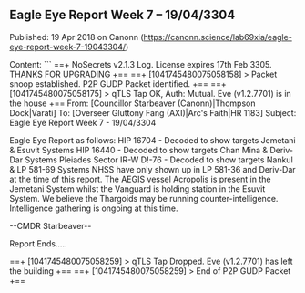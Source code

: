 ## Eagle Eye Report Week 7 &#8211; 19/04/3304

Published: 19 Apr 2018 on Canonn (https://canonn.science/lab69xia/eagle-eye-report-week-7-19043304/)

Content: ```
==+ NoSecrets v2.1.3 Log. License expires 17th Feb 3305. THANKS FOR UPGRADING +==
==+ [1041745480075058158] > Packet snoop established. P2P GUDP Packet identified. +==
==+ [1041745480075058175] > qTLS Tap OK, Auth: Mutual. Eve (v1.2.7701) is in the house +==
From: [Councillor Starbeaver (Canonn)|Thompson Dock|Varati]
To: [Overseer Gluttony Fang (AXI)|Arc's Faith|HR 1183]
Subject: Eagle Eye Report Week 7 - 19/04/3304

Eagle Eye Report as follows:
HIP 16704 - Decoded to show targets Jemetani & Esuvit Systems
HIP 16440 - Decoded to show targets Chan Mina & Deriv-Dar Systems
Pleiades Sector IR-W D!-76 - Decoded to show targets Nankul & LP 581-69 Systems
NHSS have only shown up in LP 581-36 and Deriv-Dar at the time of this report. The AEGIS vessel Acropolis is present in the Jemetani System whilst the Vanguard is holding station in the Esuvit System.
We believe the Thargoids may be running counter-intelligence. Intelligence gathering is ongoing at this time.

--CMDR Starbeaver--

Report Ends…..

==+ [1041745480075058259] > qTLS Tap Dropped. Eve (v1.2.7701) has left the building +==
==+ [1041745480075058259] > End of P2P GUDP Packet +==
```